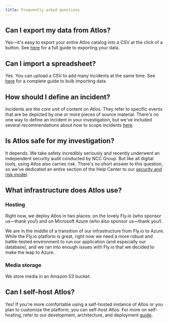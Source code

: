 ```yaml
---
title: Frequently asked questions
---
```


## Can I export my data from Atlos?
Yes—it's easy to export your entire Atlos catalog into a CSV at the click of a button. See [here](/docs/import-and-export-data#how-to-export-data) for a full guide to exporting your data.

## Can I import a spreadsheet?
Yes. You can upload a CSV to add many incidents at the same time. See [here](/docs/import-and-export-data#how-to-import-data) for a complete guide to bulk importing data.  

## How should I define an incident? 
Incidents are the core unit of content on Atlos. They refer to specific events that are be depicted by one or more pieces of source material. There's no one way to define an incident in your investigation, but we've included several recommendations about how to scope incidents [here](/docs/incidents#incidents-are-the-atoms-of-atlos). 

## Is Atlos safe for my investigation?
It depends. We take safety incredibly seriously and recently underwent an independent security audit conducted by NCC Group. But like all digital tools, using Atlos also carries risk. There's no short answer to this question, so we've dedicated an entire section of the Help Center to our [security and risk model](/docs/security-and-risk-model). 

## What infrastructure does Atlos use? 
### Hosting
Right now, we deploy Atlos in two places: on the lovely Fly.io (who sponsor us—thank you!) and on Microsoft Azure (who also sponsor us—thank you!).

We are in the middle of a transition of our infrastructure from Fly.io to Azure. While the Fly.io platform is great, right now we need a more robust and battle-tested environment to run our application (and especially our database), and we ran into enough issues with Fly.io that we decided to make the leap to Azure.

### Media storage
We store media in an Amazon S3 bucket. 

## Can I self-host Atlos?
Yes! If you're more comfortable using a self-hosted instance of Atlos or you plan to customize the platform, you can self-host Atlos. For more on self-hosting, refer to our development, architecture, and deployment [guide](https://github.com/atlosdotorg/atlos/blob/main/platform/README.md).








